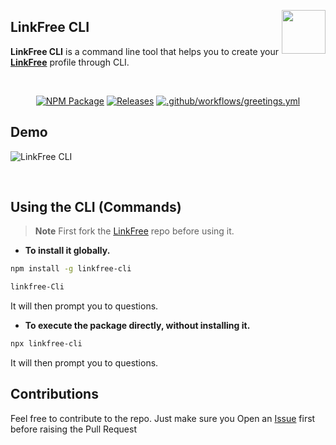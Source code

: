 <img align="right" src="https://user-images.githubusercontent.com/51878265/186825286-499db16b-5b95-488d-b6d5-09d44521b890.png" height="70px"> <h2>LinkFree CLI </h2>

**LinkFree CLI** is a command line tool that helps you to create your **[LinkFree](https://github.com/EddieHubCommunity/LinkFree)** profile through CLI.

<br>
<div align="center">
  
[![NPM Package](https://github.com/Pradumnasaraf/LinkFree-CLI/actions/workflows/publish.yml/badge.svg)](https://github.com/Pradumnasaraf/LinkFree-CLI/actions/workflows/publish.yml) 
[![Releases](https://github.com/Pradumnasaraf/LinkFree-CLI/actions/workflows/releases.yml/badge.svg)](https://github.com/Pradumnasaraf/LinkFree-CLI/actions/workflows/releases.yml) 
[![.github/workflows/greetings.yml](https://github.com/Pradumnasaraf/LinkFree-CLI/actions/workflows/greetings.yml/badge.svg)](https://github.com/Pradumnasaraf/LinkFree-CLI/actions/workflows/greetings.yml)

</div>

## Demo

![LinkFree CLI](https://user-images.githubusercontent.com/51878265/186932476-37f5146e-efde-46e3-91fe-4009243cd90e.gif)

<br>

## Using the CLI (Commands)

> **Note** First fork the [LinkFree](https://github.com/EddieHubCommunity/LinkFree) repo before using it.

- **To install it globally.**

```bash
npm install -g linkfree-cli

linkfree-Cli
```
It will then prompt you to questions.

- **To execute the package directly, without installing it.**

```bash
npx linkfree-cli
```
It will then prompt you to questions.

## Contributions

Feel free to contribute to the repo. Just make sure you Open an [Issue](https://github.com/Pradumnasaraf/LinkFree-CLI/issues) first before raising the Pull Request
